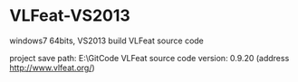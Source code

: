 # VLFeat-VS2013
windows7 64bits, VS2013 build VLFeat source code

project save path: E:\GitCode
VLFeat source code version: 0.9.20 (address http://www.vlfeat.org/)
